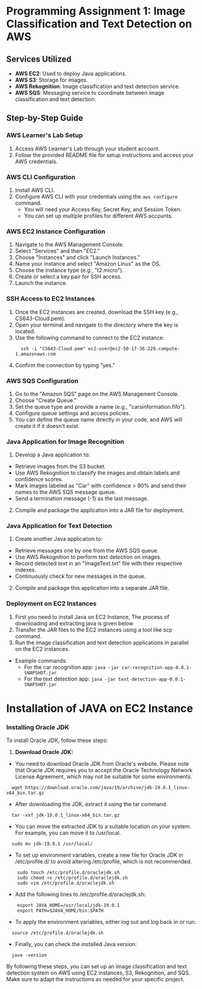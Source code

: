 # Programming Assignment 1: Image Classification and Text Detection on AWS

## Services Utilized
- **AWS EC2**: Used to deploy Java applications.
- **AWS S3**: Storage for images.
- **AWS Rekognition**: Image classification and text detection service.
- **AWS SQS**: Messaging service to coordinate between image classification and text detection.

## Step-by-Step Guide

### AWS Learner's Lab Setup
1. Access AWS Learner's Lab through your student account.
2. Follow the provided README file for setup instructions and access your AWS credentials.

### AWS CLI Configuration
1. Install AWS CLI.
2. Configure AWS CLI with your credentials using the `aws configure` command.
   - You will need your Access Key, Secret Key, and Session Token.
   - You can set up multiple profiles for different AWS accounts.

### AWS EC2 Instance Configuration
1. Navigate to the AWS Management Console.
2. Select "Services" and then "EC2."
3. Choose "Instances" and click "Launch Instances."
4. Name your instance and select "Amazon Linux" as the OS.
5. Choose the instance type (e.g., "t2.micro").
6. Create or select a key pair for SSH access.
7. Launch the instance.

### SSH Access to EC2 Instances
1. Once the EC2 instances are created, download the SSH key (e.g., CS643-Cloud.pem).
2. Open your terminal and navigate to the directory where the key is located.
3. Use the following command to connect to the EC2 instance:
    ```
      ssh -i "CS643-Cloud.pem" ec2-user@ec2-50-17-36-229.compute-1.amazonaws.com
    ```
4. Confirm the connection by typing "yes."

### AWS SQS Configuration
1. Go to the "Amazon SQS" page on the AWS Management Console.
2. Choose "Create Queue."
3. Set the queue type and provide a name (e.g., "carsinformation.fifo").
4. Configure queue settings and access policies.
5. You can define the queue name directly in your code, and AWS will create it if it doesn't exist.

### Java Application for Image Recognition
1. Develop a Java application to:
- Retrieve images from the S3 bucket.
- Use AWS Rekognition to classify the images and obtain labels and confidence scores.
- Mark images labeled as "Car" with confidence > 90% and send their names to the AWS SQS message queue.
- Send a termination message (-1) as the last message.
2. Compile and package the application into a JAR file for deployment.

### Java Application for Text Detection
1. Create another Java application to:
- Retrieve messages one by one from the AWS SQS queue.
- Use AWS Rekognition to perform text detection on images.
- Record detected text in an "ImageText.txt" file with their respective indexes.
- Continuously check for new messages in the queue.
2. Compile and package this application into a separate JAR file.

### Deployment on EC2 Instances
1. First you need to install Java on EC2 Instance, The process of downloading and extracting java is given below
2. Transfer the JAR files to the EC2 instances using a tool like scp command.
3. Run the image classification and text detection applications in parallel on the EC2 instances.
- Example commands:
  - For the car recognition app: `java -jar car-recognition-app-0.0.1-SNAPSHOT.jar`
  - For the text detection app: `java -jar text-detection-app-0.0.1-SNAPSHOT.jar`


# Installation of JAVA on EC2 Instance
### Installing Oracle JDK

To install Oracle JDK, follow these steps:

1. **Download Oracle JDK:**
  - You need to download Oracle JDK from Oracle's website. Please note that Oracle JDK requires you to accept the Oracle Technology Network License Agreement, which may not be suitable for some environments.
  
  ```
    wget https://download.oracle.com/java/19/archive/jdk-19.0.1_linux-x64_bin.tar.gz
  ```

  - After downloading the JDK, extract it using the tar command.
  ```
    tar -xvf jdk-19.0.1_linux-x64_bin.tar.gz
  ```

  - You can move the extracted JDK to a suitable location on your system. For example, you can move it to /usr/local.
  ```
    sudo mv jdk-19.0.1 /usr/local/
  ```

  - To set up environment variables, create a new file for Oracle JDK in /etc/profile.d/ to avoid altering /etc/profile,   which is not recommended.
  ```
      sudo touch /etc/profile.d/oraclejdk.sh
      sudo chmod +x /etc/profile.d/oraclejdk.sh
      sudo vim /etc/profile.d/oraclejdk.sh
  ```

  - Add the following lines to /etc/profile.d/oraclejdk.sh:
  ```
      export JAVA_HOME=/usr/local/jdk-19.0.1
      export PATH=$JAVA_HOME/bin:$PATH
  ```
  

  - To apply the environment variables, either log out and log back in or run:
  ```
    source /etc/profile.d/oraclejdk.sh
  ```

  - Finally, you can check the installed Java version:
  ```
    java -version
  ```



By following these steps, you can set up an image classification and text detection system on AWS using EC2 instances, S3, Rekognition, and SQS. Make sure to adapt the instructions as needed for your specific project.
